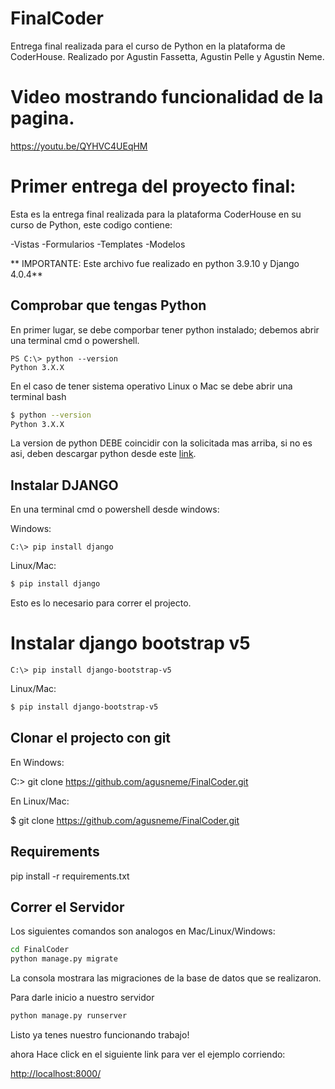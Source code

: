 # FinalCoder
Entrega final realizada para el curso de Python en la plataforma de CoderHouse. Realizado por Agustin Fassetta, Agustin Pelle y Agustin Neme.

# Video mostrando funcionalidad de la pagina.
  https://youtu.be/QYHVC4UEqHM

# Primer entrega del proyecto final:

Esta es la entrega final realizada para la plataforma CoderHouse en su curso de Python, este codigo contiene:

-Vistas
-Formularios
-Templates
-Modelos



** IMPORTANTE: Este archivo fue realizado en python 3.9.10 y Django 4.0.4**

## Comprobar que tengas Python

En primer lugar, se debe comporbar tener python instalado; debemos abrir una terminal cmd o powershell.

```PS
PS C:\> python --version
Python 3.X.X 
```
En el caso de tener sistema operativo Linux o Mac se debe abrir una terminal bash

```bash
$ python --version
Python 3.X.X 
```

La version de python DEBE coincidir con la solicitada mas arriba, si no es asi, deben descargar python desde este [link](https://www.python.org/downloads/).

## Instalar DJANGO

En una terminal cmd o powershell desde windows:

Windows: 

```PS
C:\> pip install django
```

Linux/Mac:

```bash
$ pip install django
```

Esto es lo necesario para correr el projecto.

# Instalar django bootstrap v5

```PS
C:\> pip install django-bootstrap-v5
```

Linux/Mac:

```bash
$ pip install django-bootstrap-v5
```
## Clonar el projecto con git

En Windows: 

C:\> git clone https://github.com/agusneme/FinalCoder.git

En Linux/Mac:

$ git clone https://github.com/agusneme/FinalCoder.git

## Requirements

pip install -r requirements.txt

## Correr el Servidor

Los siguientes comandos son analogos en Mac/Linux/Windows:

```bash
cd FinalCoder
python manage.py migrate
```
La consola mostrara las migraciones de la base de datos que se realizaron.

Para darle inicio a nuestro servidor

```bash
python manage.py runserver
```
Listo ya tenes nuestro funcionando trabajo!

ahora Hace click en el siguiente link para ver el ejemplo corriendo: 

[http://localhost:8000/](http://localhost:8000/)
